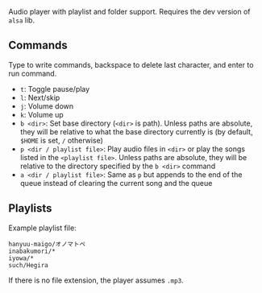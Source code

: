 Audio player with playlist and folder support. Requires the dev version of `alsa` lib.

## Commands

Type to write commands, backspace to delete last character, and enter to run command.

- `t`: Toggle pause/play
- `l`: Next/skip
- `j`: Volume down
- `k`: Volume up
- `b <dir>`: Set base directory (`<dir>` is path). Unless paths are absolute, they will be relative to what the base directory currently is (by default, `$HOME` is set, `/` otherwise)
- `p <dir / playlist file>`: Play audio files in `<dir>` or play the songs listed in the `<playlist file>`. Unless paths are absolute, they will be relative to the directory specified by the `b <dir>` command
- `a <dir / playlist file>`: Same as `p` but appends to the end of the queue instead of clearing the current song and the queue

## Playlists

Example playlist file:

```
hanyuu-maigo/オノマトペ
inabakumori/*
iyowa/*
such/Hegira
```

If there is no file extension, the player assumes `.mp3`.

